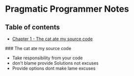 # Pragmatic Programmer Notes


## Table of contents
* [Chapter 1 - The cat ate my source code](#chapter1)


<a name="chapter1">
### The cat ate my source code
</a>

- Take responsibility from your code
- don't blame provide Solutions not excuses
- Provide options dont make lame excuses
